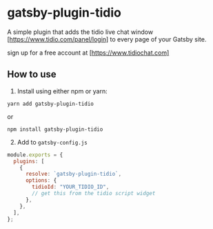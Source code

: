 # gatsby-plugin-tidio

A simple plugin that adds the tidio live chat window [https://www.tidio.com/panel/login] to every page of your Gatsby site.

sign up for a free account at [https://www.tidiochat.com]



## How to use

1. Install using either npm or yarn:

```
yarn add gatsby-plugin-tidio
```

or

```
npm install gatsby-plugin-tidio
```

2. Add to ```gatsby-config.js```

```javascript
module.exports = {
  plugins: [
    {
      resolve: `gatsby-plugin-tidio`,
      options: {
        tidioId: "YOUR_TIDIO_ID",
        // get this from the tidio script widget
      },
    },
  ],
};
```